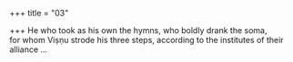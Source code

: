 +++
title = "03"

+++
He who took as his own the hymns, who boldly drank the soma,  
for whom Viṣṇu strode his three steps, according to the institutes of their  alliance ...  